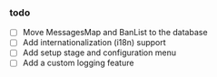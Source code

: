 ### todo
- [ ] Move MessagesMap and BanList to the database
- [ ] Add internationalization (i18n) support
- [ ] Add setup stage and configuration menu
- [ ] Add a custom logging feature